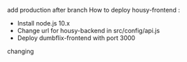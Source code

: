 add production after branch
How to deploy housy-frontend :

- Install node.js 10.x
- Change url for housy-backend in src/config/api.js
- Deploy dumbflix-frontend with port 3000

changing
